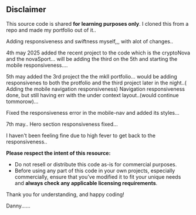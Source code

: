 ## Disclaimer

This source code is shared **for learning purposes only**. I cloned this from a repo and made my portfolio out of it..

Adding responsiveness and swiftness myself,,, with alot of changes..


4th may 2025 added the recent project to the code which is the cryptoNova and the novaSport... will be adding the third on the 5th and starting the mobile responsiveness....

5th may added the 3rd project the the mkII portfolio... would be adding responsivenes to both the protfolio and the third project later in the night..( Adding the mobile navigation responsiveness)
Navigation responsiveness done, but still having err with the under context layout..(would continue tommorow)...

Fixed the responsiveness error in the mobile-nav and added its styles...

7th may.. Hero section responsiveness fixed...

I haven't been feeling fine due to high fever to get back to the responsiveness..


**Please respect the intent of this resource:**
- Do not resell or distribute this code as-is for commercial purposes.
- Before using any part of this code in your own projects, especially commercially, ensure that you’ve modified it to fit your unique needs and **always check any applicable licensing requirements**.

Thank you for understanding, and happy coding!

Danny......
